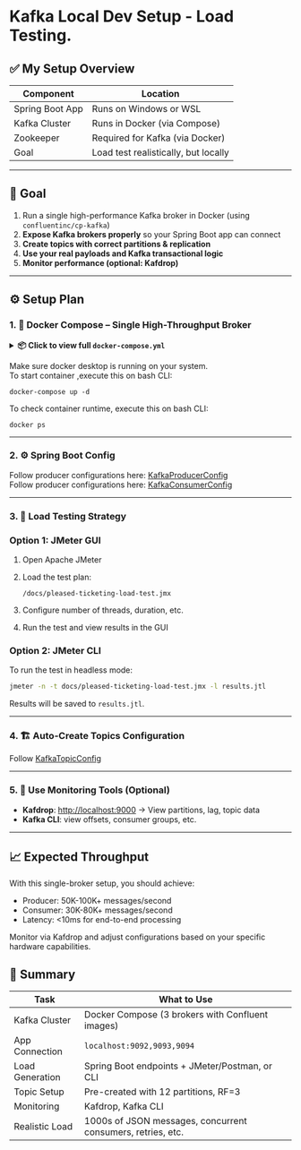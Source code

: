 # Kafka Local Dev Setup - Load Testing.

## ✅ My Setup Overview

| Component       | Location                             |
| --------------- | ------------------------------------ |
| Spring Boot App | Runs on Windows or WSL               |
| Kafka Cluster   | Runs in Docker (via Compose)         |
| Zookeeper       | Required for Kafka (via Docker)      |
| Goal            | Load test realistically, but locally |

---

## 🧱 Goal

1. Run a single high-performance Kafka broker in Docker (using `confluentinc/cp-kafka`)
2. **Expose Kafka brokers properly** so your Spring Boot app can connect
3. **Create topics with correct partitions & replication**
4. **Use your real payloads and Kafka transactional logic**
5. **Monitor performance (optional: Kafdrop)**

---

## ⚙️ Setup Plan

### 1. 🐳 Docker Compose – Single High-Throughput Broker

<details>
<summary><strong>📦 Click to view full <code>docker-compose.yml</code></strong></summary>

```yaml
version: '3.8'

services:
   zookeeper:
      image: confluentinc/cp-zookeeper:7.5.0
      hostname: zookeeper
      container_name: zookeeper
      ports:
         - "2181:2181"
      environment:
         ZOOKEEPER_CLIENT_PORT: 2181
         ZOOKEEPER_TICK_TIME: 2000
      volumes:
         - zookeeper-data:/var/lib/zookeeper/data
         - zookeeper-logs:/var/lib/zookeeper/log

   kafka:
      image: confluentinc/cp-kafka:7.5.0
      hostname: kafka
      container_name: kafka
      ports:
         - "9092:9092"
         - "29092:29092"
      environment:
         KAFKA_BROKER_ID: 1
         KAFKA_ZOOKEEPER_CONNECT: zookeeper:2181

         # Updated listeners for WSL compatibility
         KAFKA_ADVERTISED_LISTENERS: PLAINTEXT://localhost:9092,PLAINTEXT_INTERNAL://kafka:29092
         KAFKA_LISTENER_SECURITY_PROTOCOL_MAP: PLAINTEXT:PLAINTEXT,PLAINTEXT_INTERNAL:PLAINTEXT
         KAFKA_INTER_BROKER_LISTENER_NAME: PLAINTEXT_INTERNAL

         # Single broker settings
         KAFKA_OFFSETS_TOPIC_REPLICATION_FACTOR: 1
         KAFKA_TRANSACTION_STATE_LOG_REPLICATION_FACTOR: 1
         KAFKA_TRANSACTION_STATE_LOG_MIN_ISR: 1
         KAFKA_DEFAULT_REPLICATION_FACTOR: 1
         KAFKA_MIN_INSYNC_REPLICAS: 1

         # High throughput optimizations
         KAFKA_NUM_NETWORK_THREADS: 8
         KAFKA_NUM_IO_THREADS: 16
         KAFKA_SOCKET_SEND_BUFFER_BYTES: 102400
         KAFKA_SOCKET_RECEIVE_BUFFER_BYTES: 102400
         KAFKA_SOCKET_REQUEST_MAX_BYTES: 104857600

         # Log settings for performance
         KAFKA_LOG_FLUSH_INTERVAL_MESSAGES: 10000
         KAFKA_LOG_FLUSH_INTERVAL_MS: 1000
         KAFKA_LOG_SEGMENT_BYTES: 1073741824
         KAFKA_LOG_RETENTION_HOURS: 24

         # Auto topic creation
         KAFKA_AUTO_CREATE_TOPICS_ENABLE: "true"
         KAFKA_NUM_PARTITIONS: 12

         # JVM heap size for better performance
         KAFKA_HEAP_OPTS: "-Xmx2G -Xms2G"

         # Group coordination settings
         KAFKA_GROUP_INITIAL_REBALANCE_DELAY_MS: 0
      volumes:
         - kafka-data:/var/lib/kafka/data
      depends_on:
         - zookeeper

   schema-registry:
      image: confluentinc/cp-schema-registry:7.5.0
      hostname: schema-registry
      container_name: schema-registry
      depends_on:
         - kafka
      ports:
         - "8081:8081"
      environment:
         SCHEMA_REGISTRY_HOST_NAME: schema-registry
         SCHEMA_REGISTRY_KAFKASTORE_BOOTSTRAP_SERVERS: 'kafka:29092'
         SCHEMA_REGISTRY_LISTENERS: http://0.0.0.0:8081
         SCHEMA_REGISTRY_KAFKASTORE_TOPIC: _schemas
         SCHEMA_REGISTRY_DEBUG: 'false'
         # Performance settings
         SCHEMA_REGISTRY_HEAP_OPTS: "-Xmx512M -Xms512M"
         # Compatibility settings
         SCHEMA_REGISTRY_AVRO_COMPATIBILITY_LEVEL: backward
      volumes:
         - schema-registry-data:/var/lib/schema-registry
      healthcheck:
         test: ["CMD", "curl", "-f", "http://localhost:8081/subjects"]
         interval: 30s
         timeout: 10s
         retries: 3

   kafdrop:
      image: obsidiandynamics/kafdrop
      container_name: kafdrop
      ports:
         - "9000:9000"
      environment:
         KAFKA_BROKER_CONNECT: kafka:29092
         SCHEMA_REGISTRY_URL: http://schema-registry:8081
         JVM_OPTS: "-Xms32M -Xmx64M"
      depends_on:
         - kafka
         - schema-registry

   # Optional: Kafka UI as an alternative to Kafdrop
   kafka-ui:
      image: provectuslabs/kafka-ui:latest
      container_name: kafka-ui
      depends_on:
         - kafka
         - schema-registry
      ports:
         - "8080:8080"
      environment:
         KAFKA_CLUSTERS_0_NAME: local
         KAFKA_CLUSTERS_0_BOOTSTRAPSERVERS: kafka:29092
         KAFKA_CLUSTERS_0_SCHEMAREGISTRY: http://schema-registry:8081
         KAFKA_CLUSTERS_0_KAFKACONNECT_0_NAME: first
         KAFKA_CLUSTERS_0_KAFKACONNECT_0_ADDRESS: http://kafka-connect:8083
      healthcheck:
         test: wget --no-verbose --tries=1 --spider http://localhost:8080 || exit 1
         interval: 5s
         timeout: 10s
         retries: 3
         start_period: 30s

volumes:
   zookeeper-data:
      driver: local
   zookeeper-logs:
      driver: local
   kafka-data:
      driver: local
   schema-registry-data:
      driver: local

networks:
   default:
      name: kafka-network
      driver: bridge
```
</details>

Make sure docker desktop is running on your system.
<br>To start container ,execute this on bash CLI:
```
docker-compose up -d
```

To check container runtime, execute this on bash CLI:
```
docker ps
```
---

### 2. ⚙️ Spring Boot Config
Follow producer configurations here: [KafkaProducerConfig](/src/main/java/com/pleased/ticket/dispatcher/server/config/KafkaProducerConfig.java)
<br>Follow producer configurations here: [KafkaConsumerConfig](/src/main/java/com/pleased/ticket/dispatcher/server/config/KafkaConsumerConfig.java)

---

### 3. 🧪 Load Testing Strategy

### Option 1: JMeter GUI

1. Open Apache JMeter
2. Load the test plan:

   ```
   /docs/pleased-ticketing-load-test.jmx
   ```
3. Configure number of threads, duration, etc.
4. Run the test and view results in the GUI

### Option 2: JMeter CLI

To run the test in headless mode:

```bash
jmeter -n -t docs/pleased-ticketing-load-test.jmx -l results.jtl
```

Results will be saved to `results.jtl`.

---

### 4. 🏗️ Auto-Create Topics Configuration
Follow [KafkaTopicConfig](/src/main/java/com/pleased/ticket/dispatcher/server/config/KafkaTopicConfig.java)

---

### 5. 🧩 Use Monitoring Tools (Optional)

* **Kafdrop**: [http://localhost:9000](http://localhost:9000) → View partitions, lag, topic data
* **Kafka CLI**: view offsets, consumer groups, etc.

---

## 📈 Expected Throughput
With this single-broker setup, you should achieve:

- Producer: 50K-100K+ messages/second
- Consumer: 30K-80K+ messages/second
- Latency: <10ms for end-to-end processing

Monitor via Kafdrop and adjust configurations based on your specific hardware capabilities.

## 🧠 Summary

| Task            | What to Use                                                 |
| --------------- | ----------------------------------------------------------- |
| Kafka Cluster   | Docker Compose (3 brokers with Confluent images)            |
| App Connection  | `localhost:9092,9093,9094`                                  |
| Load Generation | Spring Boot endpoints + JMeter/Postman, or CLI              |
| Topic Setup     | Pre-created with 12 partitions, RF=3                        |
| Monitoring      | Kafdrop, Kafka CLI                                          |
| Realistic Load  | 1000s of JSON messages, concurrent consumers, retries, etc. |
